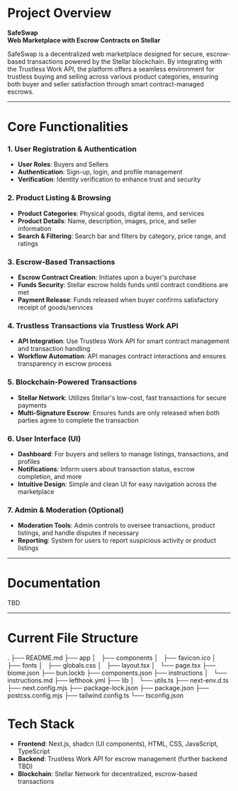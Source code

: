 # Project Overview
**SafeSwap**  
**Web Marketplace with Escrow Contracts on Stellar**

SafeSwap is a decentralized web marketplace designed for secure, escrow-based transactions powered by the Stellar blockchain. By integrating with the Trustless Work API, the platform offers a seamless environment for trustless buying and selling across various product categories, ensuring both buyer and seller satisfaction through smart contract-managed escrows.

---

# Core Functionalities

### 1. **User Registration & Authentication**
   - **User Roles**: Buyers and Sellers
   - **Authentication**: Sign-up, login, and profile management
   - **Verification**: Identity verification to enhance trust and security
   
### 2. **Product Listing & Browsing**
   - **Product Categories**: Physical goods, digital items, and services
   - **Product Details**: Name, description, images, price, and seller information
   - **Search & Filtering**: Search bar and filters by category, price range, and ratings

### 3. **Escrow-Based Transactions**
   - **Escrow Contract Creation**: Initiates upon a buyer's purchase
   - **Funds Security**: Stellar escrow holds funds until contract conditions are met
   - **Payment Release**: Funds released when buyer confirms satisfactory receipt of goods/services

### 4. **Trustless Transactions via Trustless Work API**
   - **API Integration**: Use Trustless Work API for smart contract management and transaction handling
   - **Workflow Automation**: API manages contract interactions and ensures transparency in escrow process

### 5. **Blockchain-Powered Transactions**
   - **Stellar Network**: Utilizes Stellar's low-cost, fast transactions for secure payments
   - **Multi-Signature Escrow**: Ensures funds are only released when both parties agree to complete the transaction

### 6. **User Interface (UI)**
   - **Dashboard**: For buyers and sellers to manage listings, transactions, and profiles
   - **Notifications**: Inform users about transaction status, escrow completion, and more
   - **Intuitive Design**: Simple and clean UI for easy navigation across the marketplace

### 7. **Admin & Moderation (Optional)**
   - **Moderation Tools**: Admin controls to oversee transactions, product listings, and handle disputes if necessary
   - **Reporting**: System for users to report suspicious activity or product listings

---

# Documentation

TBD

---

# Current File Structure

.
├── README.md
├── app
│   ├── components
│   ├── favicon.ico
│   ├── fonts
│   ├── globals.css
│   ├── layout.tsx
│   └── page.tsx
├── biome.json
├── bun.lockb
├── components.json
├── instructions
│   └── instructions.md
├── lefthook.yml
├── lib
│   └── utils.ts
├── next-env.d.ts
├── next.config.mjs
├── package-lock.json
├── package.json
├── postcss.config.mjs
├── tailwind.config.ts
└── tsconfig.json

# Tech Stack

- **Frontend**: Next.js, shadcn (UI components), HTML, CSS, JavaScript, TypeScript
- **Backend**: Trustless Work API for escrow management (further backend TBD)
- **Blockchain**: Stellar Network for decentralized, escrow-based transactions
